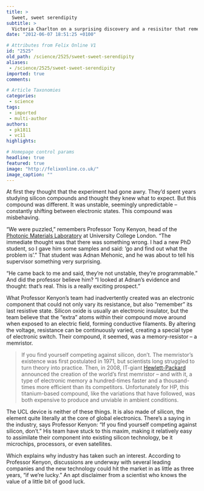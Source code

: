 ```yaml
---
title: >
  Sweet, sweet serendipity
subtitle: >
  Victoria Charlton on a surprising discovery and a resisitor that remembers
date: "2012-06-07 18:51:25 +0100"

# Attributes from Felix Online V1
id: "2525"
old_path: /science/2525/sweet-sweet-serendipity
aliases:
 - /science/2525/sweet-sweet-serendipity
imported: true
comments:

# Article Taxonomies
categories:
 - science
tags:
 - imported
 - multi-author
authors:
 - pk1811
 - vc11
highlights:

# Homepage control params
headline: true
featured: true
image: "http://felixonline.co.uk/"
image_caption: ""
---
```


At first they thought that the experiment had gone awry. They’d spent years studying silicon compounds and thought they knew what to expect. But this compound was different. It was unstable, seemingly unpredictable – constantly shifting between electronic states. This compound was misbehaving.

“We were puzzled,” remembers Professor Tony Kenyon, head of the [Photonic Materials Laboratory](http://www.ee.ucl.ac.uk/~tkenyon/Photonic_Materials/Lab_home.html) at University College London. “The immediate thought was that there was something wrong. I had a new PhD student, so I gave him some samples and said: ‘go and find out what the problem is’.”
 That student was Adnan Mehonic, and he was about to tell his supervisor something very surprising.

“He came back to me and said, they’re not unstable, they’re programmable.” And did the professor believe him? “I looked at Adnan’s evidence and thought: that’s real. This is a really exciting prospect.”

What Professor Kenyon’s team had inadvertently created was an electronic component that could not only vary its resistance, but also “remember” its last resistive state. Silicon oxide is usually an electronic insulator, but the team believe that the “extra” atoms within their compound move around when exposed to an electric field, forming conductive filaments. By altering the voltage, resistance can be continuously varied, creating a special type of electronic switch. Their compound, it seemed, was a memory-resistor – a memristor.
> If you find yourself competing against silicon, don’t.
The memristor’s existence was first postulated in 1971, but scientists long struggled to turn theory into practice. Then, in 2008, IT-giant [Hewlett-Packard](http://www.hp.com) announced the creation of the world’s first memristor – and with it, a type of electronic memory a hundred-times faster and a thousand-times more efficient than its competitors. Unfortunately for HP, this titanium-based compound, like the variations that have followed, was both expensive to produce and unviable in ambient conditions.

The UCL device is neither of these things. It is also made of silicon, the element quite literally at the core of global electronics. There’s a saying in the industry, says Professor Kenyon: “If you find yourself competing against silicon, don’t.” His team have stuck to this maxim, making it relatively easy to assimilate their component into existing silicon technology, be it microchips, processors, or even satellites.

Which explains why industry has taken such an interest. According to Professor Kenyon, discussions are underway with several leading companies and the new technology could hit the market in as little as three years, “if we’re lucky.” An apt disclaimer from a scientist who knows the value of a little bit of good luck.
